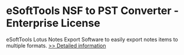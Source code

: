 # eSoftTools NSF to PST Converter - Enterprise License
eSoftTools Lotus Notes Export Software to easily export notes items to multiple formats.
[>> Detailed information](https://secure.shareit.com/shareit/product.html?productid=300993263&affiliateid=200057808)